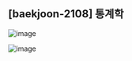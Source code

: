 ## [baekjoon-2108] 통계학

![image](https://user-images.githubusercontent.com/22045163/129475818-72afddae-5b97-4c8c-9f50-ac3471a65288.png)

![image](https://user-images.githubusercontent.com/22045163/129475822-05dfdbc4-9ff5-44d7-9884-61227dfe0265.png)

